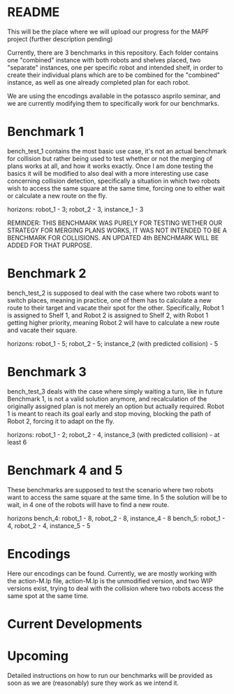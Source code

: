 # README
This will be the place where we will upload our progress for the MAPF project (further description pending)

Currently, there are 3 benchmarks in this repository. Each folder contains one "combined" instance with both robots and shelves placed, two "separate" instances, one per specific robot and intended shelf, in order to create their individual plans which are to be combined for the "combined" instance, as well as one already completed plan for each robot.

We are using the encodings available in the potassco asprilo seminar, and we are currently modifying them to specifically work for our benchmarks.

# Benchmark 1
bench_test_1 contains the most basic use case, it's not an actual benchmark for collision but rather being used to test whether or not the merging of plans works at all, and how it works exactly. Once I am done testing the basics it will be modified to also deal with a more interesting use case concerning collision detection, specifically a situation in which two robots wish to access the same square at the same time, forcing one to either wait or calculate a new route on the fly.

horizons: robot_1 - 3; robot_2 - 3, instance_1 - 3

REMINDER: THIS BENCHMARK WAS PURELY FOR TESTING WETHER OUR STRATEGY FOR MERGING PLANS WORKS, IT WAS NOT INTENDED TO BE A BENCHMARK FOR COLLISIONS. AN UPDATED 4th BENCHMARK WILL BE ADDED FOR THAT PURPOSE.

# Benchmark 2
bench_test_2 is supposed to deal with the case where two robots want to switch places, meaning in practice, one of them has to calculate a new route to their target and vacate their spot for the other. Specifically, Robot 1 is assigned to Shelf 1, and Robot 2 is assigned to Shelf 2, with Robot 1 getting higher priority, meaning Robot 2 will have to calculate a new route and vacate their square.

horizons: robot_1 - 5; robot_2 - 5; instance_2 (with predicted collision) - 5

# Benchmark 3
bench_test_3 deals with the case where simply waiting a turn, like in future Benchmark 1, is not a valid solution anymore, and recalculation of the originally assigned plan is not merely an option but actually required. Robot 1 is meant to reach its goal early and stop moving, blocking the path of Robot 2, forcing it to adapt on the fly.

horizons: robot_1 - 2; robot_2 - 4, instance_3 (with predicted collision) - at least 6

# Benchmark 4 and 5
These benchmarks are supposed to test the scenario where two robots want to access the same square at the same time. In 5 the solution will be to wait, in 4 one of the robots will have to find a new route.

horizons bench_4: robot_1 - 8, robot_2 - 8, instance_4 - 8
         bench_5: robot_1 - 4, robot_2 - 4, instance_5 - 5

# Encodings
Here our encodings can be found. Currently, we are mostly working with the action-M.lp file, action-M.lp is the unmodified version, and two WIP versions exist, trying to deal with the collision where two robots access the same spot at the same time.

# Current Developments

# Upcoming
Detailed instructions on how to run our benchmarks will be provided as soon as we are (reasonably) sure they work as we intend it. 
